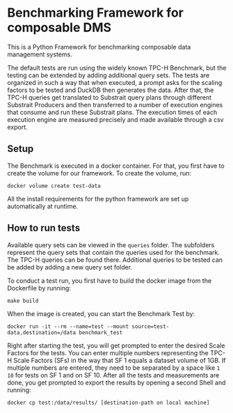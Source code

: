 # Benchmarking Framework for composable DMS

This is a Python Framework for benchmarking composable data management systems.

The default tests are run using the widely known TPC-H Benchmark, but the testing can be extended by adding additional 
query sets. The tests are organized in such a way that when executed, a prompt asks for the scaling factors to be tested 
and DuckDB then generates the data. After that, the TPC-H queries get translated to Substrait query plans 
through different Substrait Producers and then transferred to a number of execution engines that consume and run these 
Substrait plans. The execution times of each execution engine are measured precisely and made available through a csv 
export.

## Setup

The Benchmark is executed in a docker container. For that, you first have to create the volume for our framework. To 
create the volume, run:

```commandline
docker volume create test-data
```

All the install requirements for the python framework are set up automatically at runtime.

## How to run tests

Available query sets can be viewed in the `queries` folder. The subfolders represent the query sets that contain the 
queries used for the benchmark. The TPC-H queries can be found there. Additional queries to be tested can be added by 
adding a new query set folder.

To conduct a test run, you first have to build the docker image from the Dockerfile by running:

```commandline
make build
```

When the image is created, you can start the Benchmark Test by:

```commandline
docker run -it --rm --name=test --mount source=test-data,destination=/data benchmark_test
```

Right after starting the test, you will get prompted to enter the desired Scale Factors for the tests. You can enter 
multiple numbers representing the TPC-H Scale Factors (SFs) in the way that SF 1 equals a dataset volume of 1GB. 
If multiple numbers are entered, they need to be separated by a space like `1 10` for tests on SF 1 and on SF 10.
After all the tests and measurements are done, you get prompted to export the results by opening a second Shell and 
running:

```commandline
docker cp test:/data/results/ [destination-path on local machine]
```